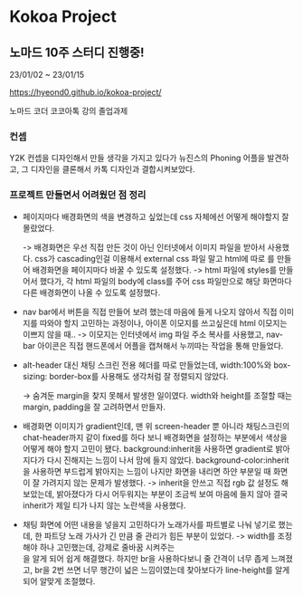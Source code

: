 # Kokoa Project

## 노마드 10주 스터디 진행중!

23/01/02 ~ 23/01/15

https://hyeond0.github.io/kokoa-project/

노마드 코더 코코아톡 강의 졸업과제

### 컨셉

Y2K 컨셉을 디자인해서 만들 생각을 가지고 있다가 뉴진스의 Phoning 어플을 발견하고, 그 디자인을 클론해서 카톡 디자인과 결합시켜보았다.

### 프로젝트 만들면서 어려웠던 점 정리

- 페이지마다 배경화면의 색을 변경하고 싶었는데 css 자체에선 어떻게 해야할지 잘 몰랐었다.

  -> 배경화면은 우선 직접 만든 것이 아닌 인터넷에서 이미지 파일을 받아서 사용했다.
  css가 cascading인걸 이용해서 external css 파일 말고 html에 따로 <styles>를 만들어 배경화면을 페이지마다 바꿀 수 있도록 설정했다.
  -> html 파일에 styles를 만들어서 했다가, 각 html 파일의 body에 class를 주어 css 파일만으로 해당 화면마다 다른 배경화면이 나올 수 있도록 설정했다.

- nav bar에서 버튼을 직접 만들어 보려 했는데 마음에 들게 나오지 않아서 직접 이미지를 따와야 할지 고민하는 과정이나,
  아이폰 이모지를 쓰고싶은데 html 이모지는 이쁘지 않을 때..
  -> 이모지는 인터넷에서 img 파일 주소 복사를 사용했고, nav-bar 아이콘은 직접 핸드폰에서 어플을 캡쳐해서 누끼따는 작업을 통해 만들었다.

- alt-header 대신 채팅 스크린 전용 헤더를 따로 만들었는데, width:100%와 box-sizing: border-box를 사용해도 생각처럼 잘 정렬되지 않았다.

  → 숨겨둔 margin을 찾지 못해서 발생한 일이였다. width와 height를 조절할 때는 margin, padding을 잘 고려하면서 만들자.

- 배경화면 이미지가 gradient인데, 맨 위 screen-header 뿐 아니라 채팅스크린의 chat-header까지 같이 fixed를 하다 보니 배경화면을 설정하는 부분에서 색상을 어떻게 해야 할지 고민이 됐다.
  background:inherit을 사용하면 gradient로 밝아지다가 다시 진해지는 느낌이 나서 맘에 들지 않았다.
  background-color:inherit을 사용하면 부드럽게 밝아지는 느낌이 나지만 화면을 내리면 하얀 부분일 때 화면이 잘 가려지지 않는 문제가 발생했다.
  -> inherit을 안쓰고 직접 rgb 값 설정도 해보았는데, 밝아졌다가 다시 어두워지는 부분이 조금씩 보여 마음에 들지 않아 결국 inherit가 제일 티가 나지 않는 노란색을 사용했다.

- 채팅 화면에 어떤 내용을 넣을지 고민하다가 노래가사를 파트별로 나눠 넣기로 했는데, 한 파트당 노래 가사가 긴 만큼 줄 관리가 힘든 부분이 있었다.
  -> width를 조정해야 하나 고민했는데, 강제로 줄바꿈 시켜주는 <br/>을 알게 되어 쉽게 해결했다.
  하지만 br을 사용하다보니 줄 간격이 너무 좁게 느껴졌고, br을 2번 쓰면 너무 행간이 넓은 느낌이였는데 찾아보다가 line-height를 알게 되어 알맞게 조절했다.
